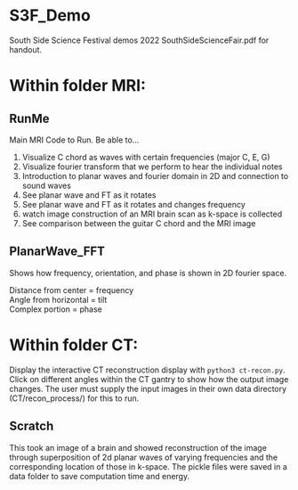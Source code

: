 # S3F_Demo
 South Side Science Festival demos 2022 
 SouthSideScienceFair.pdf for handout.
 
 
# Within folder MRI:
## RunMe
Main MRI Code to Run. 
Be able to... 
1. Visualize C chord as waves with certain frequencies (major C, E, G) 
2. Visualize fourier transform that we perform to hear the individual notes
3. Introduction to planar waves and fourier domain in 2D and connection to sound waves
4. See planar wave and FT as it rotates
5. See planar wave and FT as it rotates and changes frequency
6. watch image construction of an MRI brain scan as k-space is collected
7. See comparison between the guitar C chord and the MRI image

## PlanarWave_FFT
Shows how frequency, orientation, and phase is shown in 2D fourier space.

Distance from center = frequency\
Angle from horizontal =  tilt \
Complex portion = phase 


# Within folder CT:
Display the interactive CT reconstruction display with `python3 ct-recon.py`. 
Click on different angles within the CT gantry to show how the output image changes.
The user must supply the input images in their own data directory (CT/recon_process/) for this to run.

## Scratch
This took an image of a brain and showed reconstruction of the image through superposition of 2d planar waves of varying frequencies and the corresponding location of those in k-space. The pickle files were saved in a data folder to save computation time and energy. 
